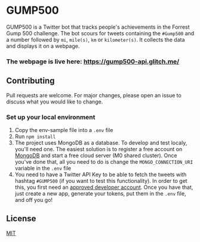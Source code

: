 # GUMP500

GUMP500 is a Twitter bot that tracks people's achievements in the Forrest Gump 500 challenge. The bot scours for tweets containing the `#Gump500` and a number followed by `mi`, `mile(s)`, `km` or `kilometer(s)`. It collects the data and displays it on a webpage.

### The webpage is live here: https://gump500-api.glitch.me/


## Contributing

Pull requests are welcome. For major changes, please open an issue to discuss what you would like to change.

### Set up your local environment

1. Copy the env-sample file into a `.env` file
2. Run `npm install`
1. The project uses MongoDB as a database. To develop and test localy, you'll need one.
   The easiest solution is to register a free account on [MongoDB](https://www.mongodb.com/) and start a free cloud server (M0 shared cluster).
   Once you've done that, all you need to do is change the `MONGO_CONNECTION_URI` variable in the `.env` file
1. You need to have a Twitter API Key to be able to fetch the tweets with hashtag `#GUMP500` (if you want to test this functionality). In order to get this, you first need an [approved developer account](https://developer.twitter.com/en/portal/dashboard).
   Once you have that, just create a new app, generate your tokens, put them in the `.env` file, and off you go!


## License
[MIT](https://choosealicense.com/licenses/mit/)
